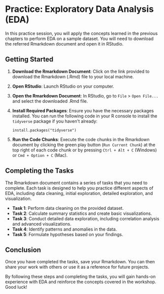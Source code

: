 # Practice: Exploratory Data Analysis (EDA)

In this practice session, you will apply the concepts learned in the previous chapters to perform EDA on a sample dataset. You will need to download the referred Rmarkdown document and open it in RStudio.

## Getting Started

1. **Download the Rmarkdown Document**: Click on the link provided to download the Rmarkdown (.Rmd) file to your local machine.

2. **Open RStudio**: Launch RStudio on your computer.

3. **Open the Rmarkdown Document**: In RStudio, go to `File` > `Open File...` and select the downloaded .Rmd file.

4. **Install Required Packages**: Ensure you have the necessary packages installed. You can run the following code in your R console to install the `tidyverse` package if you haven't already:
   ```{r}
   install.packages("tidyverse")
   ```

5. **Run the Code Chunks**: Execute the code chunks in the Rmarkdown document by clicking the green play button (`Run Current Chunk`) at the top right of each code chunk or by pressing `Ctrl + Alt + C` (Windows) or `Cmd + Option + C` (Mac).

## Completing the Tasks

The Rmarkdown document contains a series of tasks that you need to complete. Each task is designed to help you practice different aspects of EDA, including data cleaning, initial exploration, detailed exploration, and visualization.

- **Task 1**: Perform data cleaning on the provided dataset.  
- **Task 2**: Calculate summary statistics and create basic visualizations.  
- **Task 3**: Conduct detailed data exploration, including correlation analysis and advanced visualizations.  
- **Task 4**: Identify patterns and anomalies in the data.  
- **Task 5**: Formulate hypotheses based on your findings.

## Conclusion

Once you have completed the tasks, save your Rmarkdown. You can then share your work with others or use it as a reference for future projects.

By following these steps and completing the tasks, you will gain hands-on experience with EDA and reinforce the concepts covered in the workshop. Good luck!
